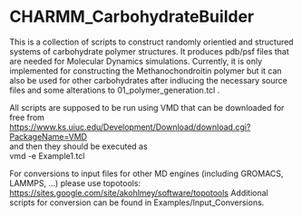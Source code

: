 # CHARMM_CarbohydrateBuilder
This is a collection of scripts to construct randomly orientied and structured systems
of carbohydrate polymer structures. It produces pdb/psf files that are needed for Molecular 
Dynamics simulations. Currently, it is only implemented for constructing the Methanochondroitin
polymer but it can also be used for other carbohydrates after indlucing the necessary
source files and some alterations to 01_polymer_generation.tcl .

All scripts are supposed to be run using VMD that can be downloaded for free from  
https://www.ks.uiuc.edu/Development/Download/download.cgi?PackageName=VMD  
and then they should be executed as  
vmd -e Example1.tcl

For conversions to input files for other MD engines (including GROMACS, LAMMPS, ...) please use topotools:
https://sites.google.com/site/akohlmey/software/topotools
Additional scripts for conversion can be found in Examples/Input_Conversions.
